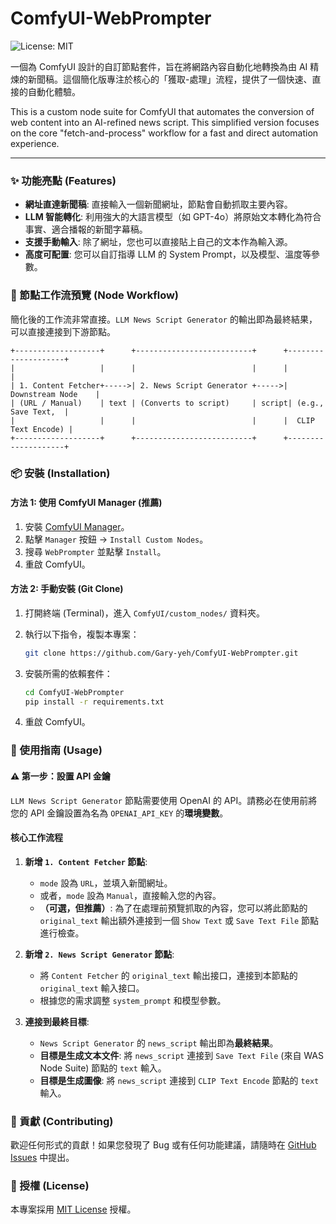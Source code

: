 # ComfyUI-WebPrompter
![License: MIT](https://img.shields.io/badge/License-MIT-yellow.svg)

一個為 ComfyUI 設計的自訂節點套件，旨在將網路內容自動化地轉換為由 AI 精煉的新聞稿。這個簡化版專注於核心的「獲取-處理」流程，提供了一個快速、直接的自動化體驗。

This is a custom node suite for ComfyUI that automates the conversion of web content into an AI-refined news script. This simplified version focuses on the core "fetch-and-process" workflow for a fast and direct automation experience.

---

### ✨ 功能亮點 (Features)

*   **網址直達新聞稿**: 直接輸入一個新聞網址，節點會自動抓取主要內容。
*   **LLM 智能轉化**: 利用強大的大語言模型（如 GPT-4o）將原始文本轉化為符合事實、適合播報的新聞字幕稿。
*   **支援手動輸入**: 除了網址，您也可以直接貼上自己的文本作為輸入源。
*   **高度可配置**: 您可以自訂指導 LLM 的 System Prompt，以及模型、溫度等參數。

### 🎨 節點工作流預覽 (Node Workflow)

簡化後的工作流非常直接。`LLM News Script Generator` 的輸出即為最終結果，可以直接連接到下游節點。

```
+-------------------+      +--------------------------+      +--------------------+
|                   |      |                          |      |                    |
| 1. Content Fetcher+----->| 2. News Script Generator +----->| Downstream Node    |
| (URL / Manual)    | text | (Converts to script)     | script| (e.g., Save Text,  |
|                   |      |                          |      |  CLIP Text Encode) |
+-------------------+      +--------------------------+      +--------------------+

```

### 📦 安裝 (Installation)

#### 方法 1: 使用 ComfyUI Manager (推薦)

1.  安裝 [ComfyUI Manager](https://github.com/ltdrdata/ComfyUI-Manager)。
2.  點擊 `Manager` 按鈕 -> `Install Custom Nodes`。
3.  搜尋 `WebPrompter` 並點擊 `Install`。
4.  重啟 ComfyUI。

#### 方法 2: 手動安裝 (Git Clone)

1.  打開終端 (Terminal)，進入 `ComfyUI/custom_nodes/` 資料夾。
2.  執行以下指令，複製本專案：
    ```bash
    git clone https://github.com/Gary-yeh/ComfyUI-WebPrompter.git
    ```

3.  安裝所需的依賴套件：
    ```bash
    cd ComfyUI-WebPrompter
    pip install -r requirements.txt
    ```

4.  重啟 ComfyUI。

### 🚀 使用指南 (Usage)

#### ⚠️ 第一步：設置 API 金鑰

`LLM News Script Generator` 節點需要使用 OpenAI 的 API。請務必在使用前將您的 API 金鑰設置為名為 `OPENAI_API_KEY` 的**環境變數**。

#### 核心工作流程

1.  **新增 `1. Content Fetcher` 節點**:
    *   `mode` 設為 `URL`，並填入新聞網址。
    *   或者，`mode` 設為 `Manual`，直接輸入您的內容。
    *   **（可選，但推薦）**: 為了在處理前預覽抓取的內容，您可以將此節點的 `original_text` 輸出額外連接到一個 `Show Text` 或 `Save Text File` 節點進行檢查。

2.  **新增 `2. News Script Generator` 節點**:
    *   將 `Content Fetcher` 的 `original_text` 輸出接口，連接到本節點的 `original_text` 輸入接口。
    *   根據您的需求調整 `system_prompt` 和模型參數。

3.  **連接到最終目標**:
    *   `News Script Generator` 的 `news_script` 輸出即為**最終結果**。
    *   **目標是生成文本文件**: 將 `news_script` 連接到 `Save Text File` (來自 WAS Node Suite) 節點的 `text` 輸入。
    *   **目標是生成圖像**: 將 `news_script` 連接到 `CLIP Text Encode` 節點的 `text` 輸入。

### 🤝 貢獻 (Contributing)

歡迎任何形式的貢獻！如果您發現了 Bug 或有任何功能建議，請隨時在 [GitHub Issues](https://github.com/Gary-yeh/ComfyUI-WebPrompter/issues) 中提出。

### 📄 授權 (License)

本專案採用 [MIT License](LICENSE) 授權。
